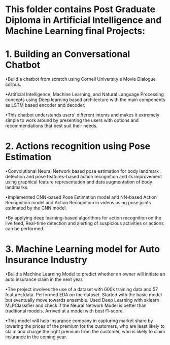 # This folder contains Post Graduate Diploma in Artificial Intelligence and Machine Learning final Projects:


# 1. Building an Conversational Chatbot

•Build a chatbot from scratch using Cornell University's Movie Dialogue corpus.

•Artificial Intelligence, Machine Learning, and Natural Language Processing concepts using Deep learning based architecture with the main components as LSTM based encoder and decoder.

•This chatbot understands users' different intents and makes it extremely simple to work around by presenting the users with options and recommendations that best suit their needs.


# 2. Actions recognition using Pose Estimation

•Convolutional Neural Network based pose estimation for body landmark detection and pose features-based action recognition and its improvement using graphical feature representation and data augmentation of body landmarks.

•Implemented CNN-based Pose Estimation model and NN-based Action Recognition model and Action Recognition in videos using pose joints estimated by the CNN model.

•By applying deep learning-based algorithms for action recognition on the live feed, Real-time detection and alerting of suspicious activities or actions can be performed.


# 3. Machine Learning model for Auto Insurance Industry

•Build a Machine Learning Model to predict whether an owner will initiate an auto insurance claim in the next year.

•The project involves the use of a dataset with 600k training data and 57 features/data. Performed EDA on the dataset. Started with the basic model but eventually move towards ensemble. Used Deep Learning with sklearn MLPClassifier and check if the Neural Network Model is better than traditional models. Arrived at a model with best f1-score.

•This model will help Insurance company in capturing market share by lowering the prices of the premium for the customers, who are least likely to claim and charge the right premium from the customer, who is likely to claim insurance in the coming year.